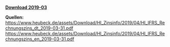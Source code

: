 [**Download 2019-03**](https://downgit.github.io/#/home?url=https://github.com/GeorgGoldbach/Zinsarchiv/tree/master/2019-03)

**Quellen:**
https://www.heubeck.de/assets/Download/HI_Zinsinfo/2019/04/HI_IFRS_Rechnungszins_dt_2019-03-31.pdf
https://www.heubeck.de/assets/Download/HI_Zinsinfo/2019/04/HI_IFRS_Rechnungszins_en_2019-03-31.pdf
